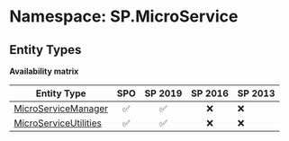 # Namespace: SP.MicroService

## Entity Types

**Availability matrix**

Entity Type | SPO | SP 2019 | SP 2016 | SP 2013
----------|:---:|:-------:|:-------:|:-------
[MicroServiceManager](./EntityTypes/MicroServiceManager.md) | ✅ | ✅ | ❌ | ❌
[MicroServiceUtilities](./EntityTypes/MicroServiceUtilities.md) | ✅ | ✅ | ❌ | ❌